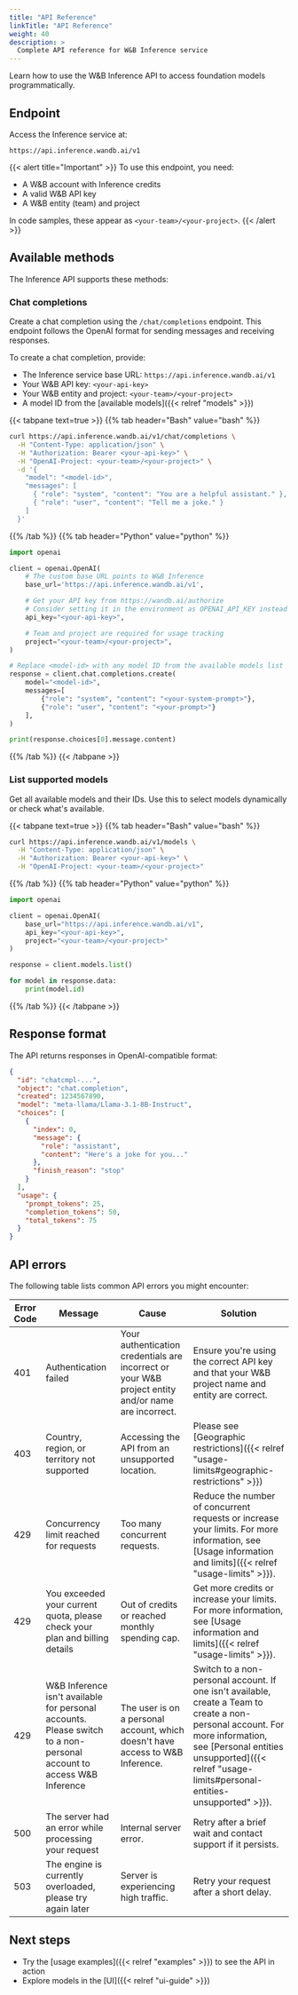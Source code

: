```yaml
---
title: "API Reference"
linkTitle: "API Reference"
weight: 40
description: >
  Complete API reference for W&B Inference service
---
```


Learn how to use the W&B Inference API to access foundation models programmatically.

## Endpoint

Access the Inference service at:

```plaintext
https://api.inference.wandb.ai/v1
```

{{< alert title="Important" >}}
To use this endpoint, you need:
- A W&B account with Inference credits
- A valid W&B API key
- A W&B entity (team) and project

In code samples, these appear as `<your-team>/<your-project>`.
{{< /alert >}}

## Available methods

The Inference API supports these methods:

### Chat completions

Create a chat completion using the `/chat/completions` endpoint. This endpoint follows the OpenAI format for sending messages and receiving responses.

To create a chat completion, provide:
- The Inference service base URL: `https://api.inference.wandb.ai/v1`
- Your W&B API key: `<your-api-key>`
- Your W&B entity and project: `<your-team>/<your-project>`
- A model ID from the [available models]({{< relref "models" >}})

{{< tabpane text=true >}}
{{% tab header="Bash" value="bash" %}}

```bash
curl https://api.inference.wandb.ai/v1/chat/completions \
  -H "Content-Type: application/json" \
  -H "Authorization: Bearer <your-api-key>" \
  -H "OpenAI-Project: <your-team>/<your-project>" \
  -d '{
    "model": "<model-id>",
    "messages": [
      { "role": "system", "content": "You are a helpful assistant." },
      { "role": "user", "content": "Tell me a joke." }
    ]
  }'
```

{{% /tab %}}
{{% tab header="Python" value="python" %}}

```python
import openai

client = openai.OpenAI(
    # The custom base URL points to W&B Inference
    base_url='https://api.inference.wandb.ai/v1',

    # Get your API key from https://wandb.ai/authorize
    # Consider setting it in the environment as OPENAI_API_KEY instead for safety
    api_key="<your-api-key>",

    # Team and project are required for usage tracking
    project="<your-team>/<your-project>",
)

# Replace <model-id> with any model ID from the available models list
response = client.chat.completions.create(
    model="<model-id>",
    messages=[
        {"role": "system", "content": "<your-system-prompt>"},
        {"role": "user", "content": "<your-prompt>"}
    ],
)

print(response.choices[0].message.content)
```

{{% /tab %}}
{{< /tabpane >}}

### List supported models

Get all available models and their IDs. Use this to select models dynamically or check what's available.

{{< tabpane text=true >}}
{{% tab header="Bash" value="bash" %}}

```bash
curl https://api.inference.wandb.ai/v1/models \
  -H "Content-Type: application/json" \
  -H "Authorization: Bearer <your-api-key>" \
  -H "OpenAI-Project: <your-team>/<your-project>" 
```

{{% /tab %}}
{{% tab header="Python" value="python" %}}

```python
import openai

client = openai.OpenAI(
    base_url="https://api.inference.wandb.ai/v1",
    api_key="<your-api-key>",
    project="<your-team>/<your-project>"
)

response = client.models.list()

for model in response.data:
    print(model.id)
```

{{% /tab %}}
{{< /tabpane >}}

## Response format

The API returns responses in OpenAI-compatible format:

```json
{
  "id": "chatcmpl-...",
  "object": "chat.completion",
  "created": 1234567890,
  "model": "meta-llama/Llama-3.1-8B-Instruct",
  "choices": [
    {
      "index": 0,
      "message": {
        "role": "assistant",
        "content": "Here's a joke for you..."
      },
      "finish_reason": "stop"
    }
  ],
  "usage": {
    "prompt_tokens": 25,
    "completion_tokens": 50,
    "total_tokens": 75
  }
}
```

## API errors

The following table lists common API errors you might encounter:

| Error Code | Message | Cause | Solution |
| ---------- | ------- | ----- | -------- |
| 401 | Authentication failed | Your authentication credentials are incorrect or your W&B project entity and/or name are incorrect. | Ensure you're using the correct API key and that your W&B project name and entity are correct. |
| 403 | Country, region, or territory not supported | Accessing the API from an unsupported location. | Please see [Geographic restrictions]({{< relref "usage-limits#geographic-restrictions" >}}) |
| 429 | Concurrency limit reached for requests | Too many concurrent requests. | Reduce the number of concurrent requests or increase your limits. For more information, see [Usage information and limits]({{< relref "usage-limits" >}}). |
| 429 | You exceeded your current quota, please check your plan and billing details | Out of credits or reached monthly spending cap. | Get more credits or increase your limits. For more information, see [Usage information and limits]({{< relref "usage-limits" >}}). |
| 429 | W&B Inference isn't available for personal accounts. Please switch to a non-personal account to access W&B Inference | The user is on a personal account, which doesn't have access to W&B Inference. | Switch to a non-personal account. If one isn't available, create a Team to create a non-personal account. For more information, see [Personal entities unsupported]({{< relref "usage-limits#personal-entities-unsupported" >}}). |
| 500 | The server had an error while processing your request | Internal server error. | Retry after a brief wait and contact support if it persists. |
| 503 | The engine is currently overloaded, please try again later | Server is experiencing high traffic. | Retry your request after a short delay. |

## Next steps

- Try the [usage examples]({{< relref "examples" >}}) to see the API in action
- Explore models in the [UI]({{< relref "ui-guide" >}}) 